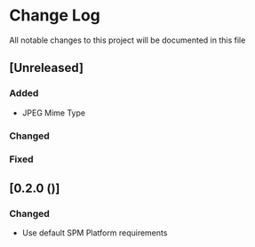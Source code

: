 
# Change Log
All notable changes to this project will  be documented in this file

## [Unreleased]
### Added
- JPEG Mime Type

### Changed


### Fixed


## [0.2.0 ()]
### Changed
- Use default SPM Platform requirements
